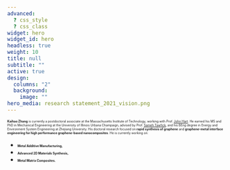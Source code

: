 ```yaml
---
advanced:
  ? css_style
  ? css_class
widget: hero
widget_id: hero
headless: true
weight: 10
title: null
subtitle: ""
active: true
design:
  columns: "2"
  background:
    image: ""
hero_media: research statement_2021_vision.png
---
```


<span style="font-size: 0.5em; line-height: normal;">**Kaihao Zhang** is currently a postdoctoral associate at the Massachusetts Institute of Technology, working with Prof. [John Hart](https://mechanosynthesis.mit.edu/). He earned his MS and PhD in Mechanical Engineering at the University of Illinois Urbana Champaign, advised by Prof. [Sameh Tawfick](https://tawfick.mechse.illinois.edu/), and his BEng degree in Energy and Environment System Engineering at Zhejiang University. His doctoral research focused on **rapid synthesis of graphene** and **graphene-metal interface engineering for high performance graphene-based nanocomposites**. He is currently working on:</span>

* <span style="font-size: 0.5em;">**Metal Additive Manufacturing,**
* <span style="font-size: 0.5em;">**Advanced 2D Materials Synthesis,**
* <span style="font-size: 0.5em;">**Metal Matrix Composites.**
